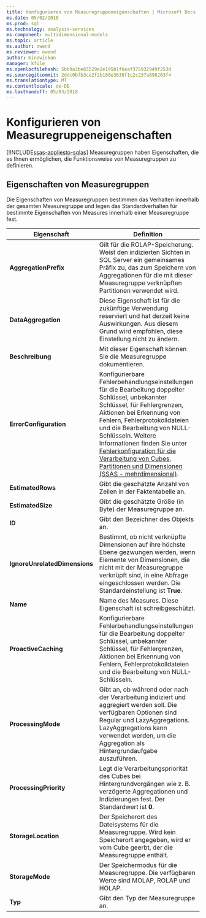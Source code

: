 ```yaml
---
title: Konfigurieren von Measuregruppeneigenschaften | Microsoft Docs
ms.date: 05/02/2018
ms.prod: sql
ms.technology: analysis-services
ms.component: multidimensional-models
ms.topic: article
ms.author: owend
ms.reviewer: owend
author: minewiskan
manager: kfile
ms.openlocfilehash: 5bb9a3be83529e2e195b1f6eaf375932949f253d
ms.sourcegitcommit: 2ddc0bfb3ce2f2b160e3638f1c2c237a898263f4
ms.translationtype: MT
ms.contentlocale: de-DE
ms.lasthandoff: 05/03/2018
---
```

# <a name="configure-measure-group-properties"></a>Konfigurieren von Measuregruppeneigenschaften
[!INCLUDE[ssas-appliesto-sqlas](../../includes/ssas-appliesto-sqlas.md)]
  Measuregruppen haben Eigenschaften, die es Ihnen ermöglichen, die Funktionsweise von Measuregruppen zu definieren.  
  
## <a name="measure-group-properties"></a>Eigenschaften von Measuregruppen  
 Die Eigenschaften von Measuregruppen bestimmen das Verhalten innerhalb der gesamten Measuregruppe und legen das Standardverhalten für bestimmte Eigenschaften von Measures innerhalb einer Measuregruppe fest.  
  
|Eigenschaft|Definition|  
|--------------|----------------|  
|**AggregationPrefix**|Gilt für die ROLAP-Speicherung. Weist den indizierten Sichten in SQL Server ein gemeinsames Präfix zu, das zum Speichern von Aggregationen für die mit dieser Measuregruppe verknüpften Partitionen verwendet wird.|  
|**DataAggregation**|Diese Eigenschaft ist für die zukünftige Verwendung reserviert und hat derzeit keine Auswirkungen. Aus diesem Grund wird empfohlen, diese Einstellung nicht zu ändern.|  
|**Beschreibung**|Mit dieser Eigenschaft können Sie die Measuregruppe dokumentieren.|  
|**ErrorConfiguration**|Konfigurierbare Fehlerbehandlungseinstellungen für die Bearbeitung doppelter Schlüssel, unbekannter Schlüssel, für Fehlergrenzen, Aktionen bei Erkennung von Fehlern, Fehlerprotokolldateien und die Bearbeitung von NULL-Schlüsseln. Weitere Informationen finden Sie unter [Fehlerkonfiguration für die Verarbeitung von Cubes, Partitionen und Dimensionen &#40;SSAS - mehrdimensional&#41;](../../analysis-services/multidimensional-models/error-configuration-for-cube-partition-and-dimension-processing.md).|  
|**EstimatedRows**|Gibt die geschätzte Anzahl von Zeilen in der Faktentabelle an.|  
|**EstimatedSize**|Gibt die geschätzte Größe (in Byte) der Measuregruppe an.|  
|**ID**|Gibt den Bezeichner des Objekts an.|  
|**IgnoreUnrelatedDimensions**|Bestimmt, ob nicht verknüpfte Dimensionen auf ihre höchste Ebene gezwungen werden, wenn Elemente von Dimensionen, die nicht mit der Measuregruppe verknüpft sind, in eine Abfrage eingeschlossen werden. Die Standardeinstellung ist **True**.|  
|**Name**|Name des Measures. Diese Eigenschaft ist schreibgeschützt.|  
|**ProactiveCaching**|Konfigurierbare Fehlerbehandlungseinstellungen für die Bearbeitung doppelter Schlüssel, unbekannter Schlüssel, für Fehlergrenzen, Aktionen bei Erkennung von Fehlern, Fehlerprotokolldateien und die Bearbeitung von NULL-Schlüsseln.|  
|**ProcessingMode**|Gibt an, ob während oder nach der Verarbeitung indiziert und aggregiert werden soll. Die verfügbaren Optionen sind Regular und LazyAggregations. LazyAggregations kann verwendet werden, um die Aggregation als Hintergrundaufgabe auszuführen.|  
|**ProcessingPriority**|Legt die Verarbeitungspriorität des Cubes bei Hintergrundvorgängen wie z. B. verzögerte Aggregationen und Indizierungen fest. Der Standardwert ist **0**.|  
|**StorageLocation**|Der Speicherort des Dateisystems für die Measuregruppe. Wird kein Speicherort angegeben, wird er vom Cube geerbt, der die Measuregruppe enthält.|  
|**StorageMode**|Der Speichermodus für die Measuregruppe. Die verfügbaren Werte sind MOLAP, ROLAP und HOLAP.|  
|**Typ**|Gibt den Typ der Measuregruppe an.|  
  
  
